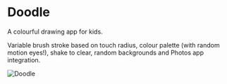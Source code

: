 # Doodle

A colourful drawing app for kids. 

Variable brush stroke based on touch radius, colour palette (with random motion eyes!), shake to clear, random backgrounds and Photos app integration.

![Doodle](http://bucket-uk.julesjans.com.s3.amazonaws.com/Misc/Images/doodle-simulator.gif)
